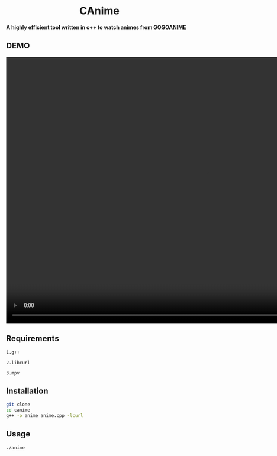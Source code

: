 <h1 align="center">CAnime</h1>

**A highly efficient tool written in c++ to watch animes from [GOGOANIME](https://gogoanime.dk/)**

## DEMO
<video width="1080" height="720" src="https://github.com/alpha-hexor/canime/blob/main/res/anime.mp4?raw=true" type="video/mp4" controls> </video>

## Requirements
``1.g++``

``2.libcurl``

``3.mpv``

## Installation

```sh
git clone 
cd canime
g++ -o anime anime.cpp -lcurl
```
## Usage
``./anime``


